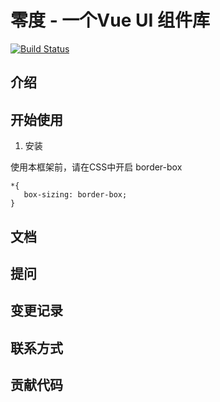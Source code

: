# 零度 - 一个Vue UI 组件库

[![Build Status](https://travis-ci.com/hais-hbh/zero-ui.svg?branch=main)](https://travis-ci.com/hais-hbh/zero-ui)

## 介绍

## 开始使用

1. 安装

使用本框架前，请在CSS中开启 border-box

```angular2css
*{
   box-sizing: border-box;
}
```

## 文档

## 提问

## 变更记录

## 联系方式

## 贡献代码


